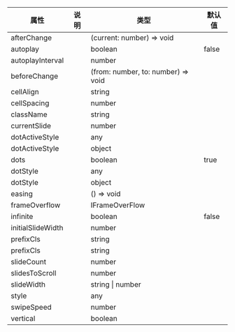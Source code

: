 属性 | 说明 | 类型 | 默认值 
------ | ------ | ------ | ---
afterChange||(current: number) => void|
autoplay||boolean|false
autoplayInterval||number|
beforeChange||(from: number, to: number) => void|
cellAlign||string|
cellSpacing||number|
className||string|
currentSlide||number|
dotActiveStyle||any|
dotActiveStyle||object|
dots||boolean|true
dotStyle||any|
dotStyle||object|
easing||() => void|
frameOverflow||IFrameOverFlow|
infinite||boolean|false
initialSlideWidth||number|
prefixCls||string|
prefixCls||string|
slideCount||number|
slidesToScroll||number|
slideWidth||string \| number|
style||any|
swipeSpeed||number|
vertical||boolean|